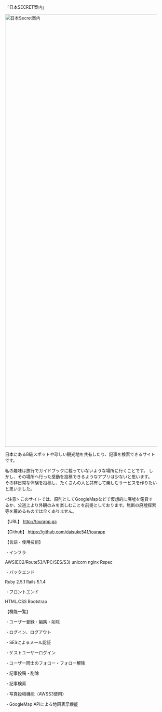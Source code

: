 「日本SECRET案内」


<img width="1428" alt="日本Secret案内" src="https://user-images.githubusercontent.com/54613916/88804206-8a3b9580-d1e8-11ea-94b4-77ad4889d561.png">


日本にあるB級スポットや珍しい観光地を共有したり、記事を検索できるサイトです。

私の趣味は旅行でガイドブックに載っていないような場所に行くことです。
しかし、その場所へ行った感動を投稿できるようなアプリは少ないと思います。
その非日常な体験を投稿し、たくさんの人と共有して楽しむサービスを作りたいと思いました。

<注意>
このサイトでは、原則としてGoogleMapなどで仮想的に廃墟を鑑賞するか、公道上より外観のみを楽しむことを前提としております。無断の廃墟探索等を薦めるものでは全くありません。


【URL】
http://tourapp.ga


【Github】
https://github.com/daisuke541/tourapp

【言語・使用技術】

・インフラ

AWS(EC2/Route53/VPC/SES/S3)
unicorn
nginx
Rspec

・バックエンド

Ruby 2.5.1
Rails 5.1.4

・フロントエンド

HTML.CSS
Bootstrap



【機能一覧】

・ユーザー登録・編集・削除

・ログイン、ログアウト

・SESによるメール認証

・ゲストユーザーログイン

・ユーザー同士のフォロー・フォロー解除

・記事投稿・削除

・記事検索

・写真投稿機能（AWSS3使用）

・GoogleMap APIによる地図表示機能
